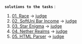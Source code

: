 **`solutions to the tasks`** :

1. [01. Race](https://github.com/Nenogzar/Academy_SoftUni/blob/main/fundamentals_python/lectures/31-32_Regular%20Expressions/03_Regular%20Expressions%20-%20More%20Exercises/Exercise/01_race.py)    ->  [judge](https://judge.softuni.org/Contests/Practice/Index/1744#0)
2. [02. SoftUni Bar Income](https://github.com/Nenogzar/Academy_SoftUni/blob/main/fundamentals_python/lectures/31-32_Regular%20Expressions/03_Regular%20Expressions%20-%20More%20Exercises/Exercise/02_softuni_bar_income.py)    ->  [judge](https://judge.softuni.org/Contests/Practice/Index/1744#1)
3. [03. Star Enigma](https://github.com/Nenogzar/Academy_SoftUni/blob/main/fundamentals_python/lectures/31-32_Regular%20Expressions/03_Regular%20Expressions%20-%20More%20Exercises/Exercise/03_star_enigma.py)    ->  [judge](https://judge.softuni.org/Contests/Practice/Index/1744#2)
4. [04. Nether Realms](https://github.com/Nenogzar/Academy_SoftUni/blob/main/fundamentals_python/lectures/31-32_Regular%20Expressions/03_Regular%20Expressions%20-%20More%20Exercises/Exercise/04_nether_realms.py)    ->  [judge](https://judge.softuni.org/Contests/Practice/Index/1744#3)
5. [05. HTML Parser](https://github.com/Nenogzar/Academy_SoftUni/blob/main/fundamentals_python/lectures/31-32_Regular%20Expressions/03_Regular%20Expressions%20-%20More%20Exercises/Exercise/05_html_parser.py)    ->  [judge](https://judge.softuni.org/Contests/Practice/Index/1744#4)
